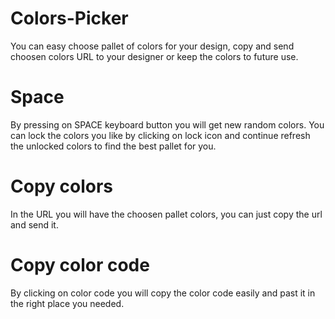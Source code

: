 # Colors-Picker
You can easy choose pallet of colors for your design, copy and send choosen colors URL to your designer or keep the colors to future use.

# Space
By pressing on SPACE keyboard button you will get new random colors.
You can lock the colors you like by clicking on lock icon and continue refresh the unlocked colors to find the best pallet for you.

# Copy colors
In the URL you will have the choosen pallet colors, you can just copy the url and send it.

# Copy color code
By clicking on color code you will copy the color code easily and past it in the right place you needed.
